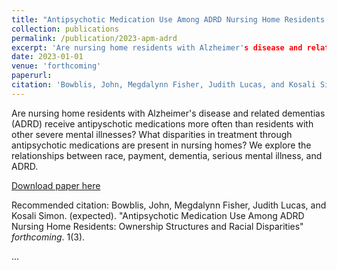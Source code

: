 ```yaml
---
title: "Antipsychotic Medication Use Among ADRD Nursing Home Residents: Ownership Structures and Racial Disparities"
collection: publications
permalink: /publication/2023-apm-adrd
excerpt: 'Are nursing home residents with Alzheimer's disease and related dementias (ADRD) receive antipyschotic medications more often than residents with other severe mental illnesses? What disparities in treatment through antipsychotic medications are present in nursing homes? We explore the relationships between race, payment,  dementia, serious mental illness, and ADRD.'
date: 2023-01-01
venue: 'forthcoming'
paperurl:
citation: 'Bowblis, John, Megdalynn Fisher, Judith Lucas, and Kosali Simon. (expected). &quot;Antipsychotic Medication Use Among ADRD Nursing Home Residents: Ownership Structures and Racial Disparities&quot; <i>forthcoming 1</i>. 1(3).'
---
```


Are nursing home residents with Alzheimer's disease and related dementias (ADRD) receive antipyschotic medications more often than residents with other severe mental illnesses? What disparities in treatment through antipsychotic medications are present in nursing homes? We explore the relationships between race, payment, dementia, serious mental illness, and ADRD.

[Download paper here](http://academicpages.github.io/files/apm-adrd.pdf)

Recommended citation: Bowblis, John, Megdalynn Fisher, Judith Lucas, and Kosali Simon. (expected). "Antipsychotic Medication Use Among ADRD Nursing Home Residents: Ownership Structures and Racial Disparities" <i>forthcoming</i>. 1(3).

...
